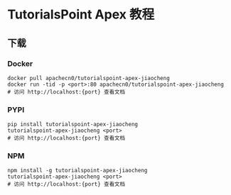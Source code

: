 # TutorialsPoint Apex 教程

## 下载

### Docker

```
docker pull apachecn0/tutorialspoint-apex-jiaocheng
docker run -tid -p <port>:80 apachecn0/tutorialspoint-apex-jiaocheng
# 访问 http://localhost:{port} 查看文档
```

### PYPI

```
pip install tutorialspoint-apex-jiaocheng
tutorialspoint-apex-jiaocheng <port>
# 访问 http://localhost:{port} 查看文档
```

### NPM

```
npm install -g tutorialspoint-apex-jiaocheng
tutorialspoint-apex-jiaocheng <port>
# 访问 http://localhost:{port} 查看文档
```